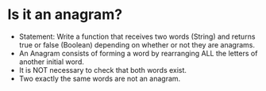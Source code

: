 # Is it an anagram?
  - Statement: Write a function that receives two words (String) and returns true or false (Boolean) depending on whether or not they are anagrams.
  - An Anagram consists of forming a word by rearranging ALL the letters of another initial word.
  - It is NOT necessary to check that both words exist.
  - Two exactly the same words are not an anagram.
